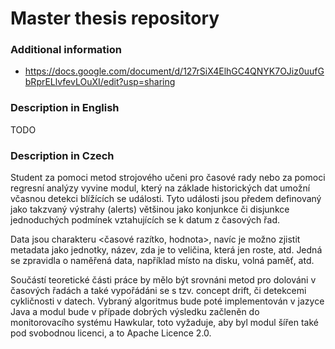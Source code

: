 # Master thesis repository #

### Additional information  ###
* https://docs.google.com/document/d/127rSiX4ElhGC4QNYK7OJiz0uufGbRprELlvfevLOuXI/edit?usp=sharing

### Description in English ###
TODO

### Description in Czech ###
Student za pomoci metod strojového učeni pro časové rady nebo za pomoci regresní
analýzy vyvine modul, který na základe historických dat umožní včasnou detekci
blížících se události. Tyto události jsou předem definovaný jako takzvaný
výstrahy (alerts) většinou jako konjunkce či disjunkce jednoduchých podmínek
vztahujících se k datum z časových řad.

Data jsou charakteru <časové razítko, hodnota>, navíc je možno zjistit metadata
jako jednotky, název, zda je to veličina, která jen roste, atd. Jedná se
zpravidla o naměřená data, například místo na disku, volná paměť, atd.

Součástí teoretické části práce by mělo být srovnáni metod pro dolováni v
časových řadách a také vypořádáni se s tzv. concept drift, či detekcemi
cykličnosti v datech. Vybraný algoritmus bude poté implementován v jazyce Java a
modul bude v případe dobrých výsledku začleněn do monitorovacího systému
Hawkular, toto vyžaduje, aby byl modul šířen také pod svobodnou licenci, a to
Apache Licence 2.0.

